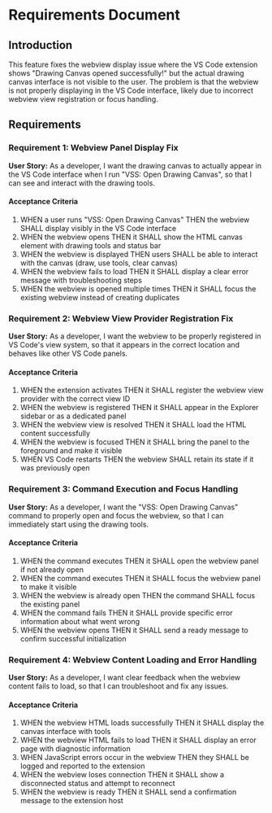 # Requirements Document

## Introduction

This feature fixes the webview display issue where the VS Code extension shows "Drawing Canvas opened successfully!" but the actual drawing canvas interface is not visible to the user. The problem is that the webview is not properly displaying in the VS Code interface, likely due to incorrect webview view registration or focus handling.

## Requirements

### Requirement 1: Webview Panel Display Fix

**User Story:** As a developer, I want the drawing canvas to actually appear in the VS Code interface when I run "VSS: Open Drawing Canvas", so that I can see and interact with the drawing tools.

#### Acceptance Criteria

1. WHEN a user runs "VSS: Open Drawing Canvas" THEN the webview SHALL display visibly in the VS Code interface
2. WHEN the webview opens THEN it SHALL show the HTML canvas element with drawing tools and status bar
3. WHEN the webview is displayed THEN users SHALL be able to interact with the canvas (draw, use tools, clear canvas)
4. WHEN the webview fails to load THEN it SHALL display a clear error message with troubleshooting steps
5. WHEN the webview is opened multiple times THEN it SHALL focus the existing webview instead of creating duplicates

### Requirement 2: Webview View Provider Registration Fix

**User Story:** As a developer, I want the webview to be properly registered in VS Code's view system, so that it appears in the correct location and behaves like other VS Code panels.

#### Acceptance Criteria

1. WHEN the extension activates THEN it SHALL register the webview view provider with the correct view ID
2. WHEN the webview is registered THEN it SHALL appear in the Explorer sidebar or as a dedicated panel
3. WHEN the webview view is resolved THEN it SHALL load the HTML content successfully
4. WHEN the webview is focused THEN it SHALL bring the panel to the foreground and make it visible
5. WHEN VS Code restarts THEN the webview SHALL retain its state if it was previously open

### Requirement 3: Command Execution and Focus Handling

**User Story:** As a developer, I want the "VSS: Open Drawing Canvas" command to properly open and focus the webview, so that I can immediately start using the drawing tools.

#### Acceptance Criteria

1. WHEN the command executes THEN it SHALL open the webview panel if not already open
2. WHEN the command executes THEN it SHALL focus the webview panel to make it visible
3. WHEN the webview is already open THEN the command SHALL focus the existing panel
4. WHEN the command fails THEN it SHALL provide specific error information about what went wrong
5. WHEN the webview opens THEN it SHALL send a ready message to confirm successful initialization

### Requirement 4: Webview Content Loading and Error Handling

**User Story:** As a developer, I want clear feedback when the webview content fails to load, so that I can troubleshoot and fix any issues.

#### Acceptance Criteria

1. WHEN the webview HTML loads successfully THEN it SHALL display the canvas interface with tools
2. WHEN the webview HTML fails to load THEN it SHALL display an error page with diagnostic information
3. WHEN JavaScript errors occur in the webview THEN they SHALL be logged and reported to the extension
4. WHEN the webview loses connection THEN it SHALL show a disconnected status and attempt to reconnect
5. WHEN the webview is ready THEN it SHALL send a confirmation message to the extension host